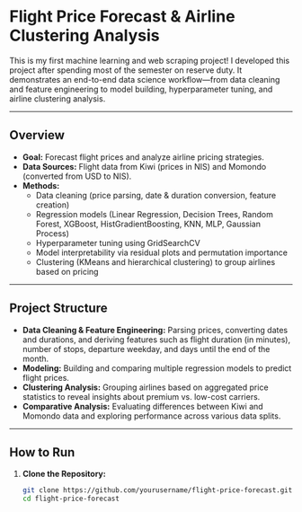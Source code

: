 # Flight Price Forecast & Airline Clustering Analysis

This is my first machine learning and web scraping project!
I developed this project after spending most of the semester on reserve duty. 
It demonstrates an end-to-end data science workflow—from data cleaning and feature engineering to model building, hyperparameter tuning, and airline clustering analysis.

---

## Overview

- **Goal:** Forecast flight prices and analyze airline pricing strategies.
- **Data Sources:** Flight data from Kiwi (prices in NIS) and Momondo (converted from USD to NIS).
- **Methods:**  
  - Data cleaning (price parsing, date & duration conversion, feature creation)  
  - Regression models (Linear Regression, Decision Trees, Random Forest, XGBoost, HistGradientBoosting, KNN, MLP, Gaussian Process)  
  - Hyperparameter tuning using GridSearchCV  
  - Model interpretability via residual plots and permutation importance  
  - Clustering (KMeans and hierarchical clustering) to group airlines based on pricing

---

## Project Structure

- **Data Cleaning & Feature Engineering:** Parsing prices, converting dates and durations, and deriving features such as flight duration (in minutes), number of stops, departure weekday, and days until the end of the month.
- **Modeling:** Building and comparing multiple regression models to predict flight prices.
- **Clustering Analysis:** Grouping airlines based on aggregated price statistics to reveal insights about premium vs. low-cost carriers.
- **Comparative Analysis:** Evaluating differences between Kiwi and Momondo data and exploring performance across various data splits.

---

## How to Run

1. **Clone the Repository:**
   ```bash
   git clone https://github.com/yourusername/flight-price-forecast.git
   cd flight-price-forecast
